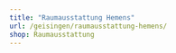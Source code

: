 ```yaml
---
title: "Raumausstattung Hemens"
url: /geisingen/raumausstattung-hemens/
shop: Raumausstattung
---
```

